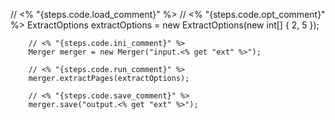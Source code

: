 // <% "{steps.code.load_comment}" %>
        // <% "{steps.code.opt_comment}" %>
        ExtractOptions extractOptions = new ExtractOptions(new int[] { 2, 5 });

        // <% "{steps.code.ini_comment}" %>
        Merger merger = new Merger("input.<% get "ext" %>");

        // <% "{steps.code.run_comment}" %>
        merger.extractPages(extractOptions);
    
        // <% "{steps.code.save_comment}" %>
        merger.save("output.<% get "ext" %>");